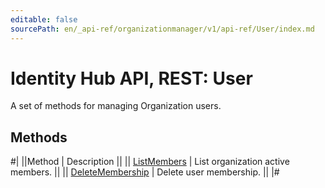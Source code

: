```yaml
---
editable: false
sourcePath: en/_api-ref/organizationmanager/v1/api-ref/User/index.md
---
```


# Identity Hub API, REST: User

A set of methods for managing Organization users.

## Methods

#|
||Method | Description ||
|| [ListMembers](listMembers.md) | List organization active members. ||
|| [DeleteMembership](deleteMembership.md) | Delete user membership. ||
|#